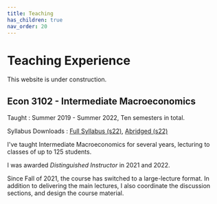 ```yaml
---
title: Teaching
has_children: true
nav_order: 20
---
```


# Teaching Experience

This website is under construction.

## Econ 3102 - Intermediate Macroeconomics

Taught
: Summer 2019 - Summer 2022, Ten semesters in total.


Syllabus Downloads
: [Full Syllabus (s22)](files/3102_s22_syllabus_comprehensive.pdf), [Abridged (s22)](files/3102_s22_syllabus_compact.pdf)




I've taught Intermediate Macroeconomics for several years, lecturing to classes of up to 125 students.

I was awarded *Distinguished Instructor* in 2021 and 2022.

Since Fall of 2021, the course has switched to a large-lecture format.
In addition to delivering the main lectures, I also coordinate the discussion sections, and design the course material.


<!--TODO: Mean evaluations-->




<!--## Notes from Students-->
